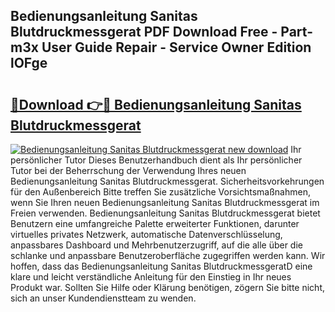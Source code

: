 ## Bedienungsanleitung Sanitas Blutdruckmessgerat PDF Download Free - Part-m3x User Guide Repair - Service Owner Edition lOFge

# <h2><a href="http://df2ulaj.blite.top/?on=Bedienungsanleitung+Sanitas+Blutdruckmessgerat">🔗Download 👉🔴 Bedienungsanleitung Sanitas Blutdruckmessgerat</a></h2>

[![Bedienungsanleitung Sanitas Blutdruckmessgerat new download](https://i.imgur.com/lujVjoI.png)](http://df2ulaj.blite.top/?on=Bedienungsanleitung+Sanitas+Blutdruckmessgerat)
Ihr persönlicher Tutor Dieses Benutzerhandbuch dient als Ihr persönlicher Tutor bei der Beherrschung der Verwendung Ihres neuen Bedienungsanleitung Sanitas Blutdruckmessgerat. Sicherheitsvorkehrungen für den Außenbereich Bitte treffen Sie zusätzliche Vorsichtsmaßnahmen, wenn Sie Ihren neuen Bedienungsanleitung Sanitas Blutdruckmessgerat im Freien verwenden. Bedienungsanleitung Sanitas Blutdruckmessgerat bietet Benutzern eine umfangreiche Palette erweiterter Funktionen, darunter virtuelles privates Netzwerk, automatische Datenverschlüsselung, anpassbares Dashboard und Mehrbenutzerzugriff, auf die alle über die schlanke und anpassbare Benutzeroberfläche zugegriffen werden kann. Wir hoffen, dass das Bedienungsanleitung Sanitas BlutdruckmessgeratD eine klare und leicht verständliche Anleitung für den Einstieg in Ihr neues Produkt war. Sollten Sie Hilfe oder Klärung benötigen, zögern Sie bitte nicht, sich an unser Kundendienstteam zu wenden.
